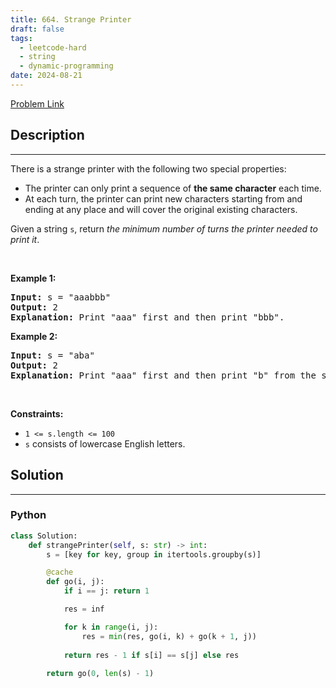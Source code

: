 ```yaml
---
title: 664. Strange Printer
draft: false
tags: 
  - leetcode-hard
  - string
  - dynamic-programming
date: 2024-08-21
---
```


[Problem Link](https://leetcode.com/problems/strange-printer/)

## Description

---
<p>There is a strange printer with the following two special properties:</p>

<ul>
	<li>The printer can only print a sequence of <strong>the same character</strong> each time.</li>
	<li>At each turn, the printer can print new characters starting from and ending at any place and will cover the original existing characters.</li>
</ul>

<p>Given a string <code>s</code>, return <em>the minimum number of turns the printer needed to print it</em>.</p>

<p>&nbsp;</p>
<p><strong class="example">Example 1:</strong></p>

<pre>
<strong>Input:</strong> s = &quot;aaabbb&quot;
<strong>Output:</strong> 2
<strong>Explanation:</strong> Print &quot;aaa&quot; first and then print &quot;bbb&quot;.
</pre>

<p><strong class="example">Example 2:</strong></p>

<pre>
<strong>Input:</strong> s = &quot;aba&quot;
<strong>Output:</strong> 2
<strong>Explanation:</strong> Print &quot;aaa&quot; first and then print &quot;b&quot; from the second place of the string, which will cover the existing character &#39;a&#39;.
</pre>

<p>&nbsp;</p>
<p><strong>Constraints:</strong></p>

<ul>
	<li><code>1 &lt;= s.length &lt;= 100</code></li>
	<li><code>s</code> consists of lowercase English letters.</li>
</ul>


## Solution

---
### Python
``` py title='strange-printer'
class Solution:
    def strangePrinter(self, s: str) -> int:
        s = [key for key, group in itertools.groupby(s)]

        @cache
        def go(i, j):
            if i == j: return 1

            res = inf

            for k in range(i, j):
                res = min(res, go(i, k) + go(k + 1, j))
            
            return res - 1 if s[i] == s[j] else res
        
        return go(0, len(s) - 1)


```

